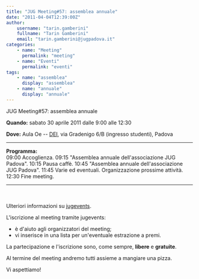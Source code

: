 ```yaml
---
title: "JUG Meeting#57: assemblea annuale"
date: "2011-04-04T12:39:00Z"
author:
    username: "tarin.gamberini"
    fullname: "Tarin Gamberini"
    email: "tarin.gamberini@jugpadova.it"
categories:
    - name: "Meeting"
      permalink: "meeting"
    - name: "Eventi"
      permalink: "eventi"
tags:
    - name: "assemblea"
      display: "assemblea"
    - name: "annuale"
      display: "annuale"
---
```


JUG Meeting\#57: assemblea annuale

**Quando:** sabato 30 aprile 2011 dalle 9:00 alle 12:30

**Dove:** Aula Oe --
<a href="http://www.dei.unipd.it/wdyn/?IDsezione=1">DEI</a>, via
Gradenigo 6/B (ingresso studenti), Padova

  ---------------- -------------------------------------------------------
  **Programma:**   
  09:00            Accoglienza.
  09:15            "Assemblea annuale dell'associazione JUG Padova".
  10:15            Pausa caffè.
  10:45            "Assemblea annuale dell'associazione JUG Padova".
  11:45            Varie ed eventuali. Organizzazione prossime attività.
  12:30            Fine meeting.
  ---------------- -------------------------------------------------------

<br/>\
Ulteriori informazioni su
<a href="http://jugevents.org/jugevents/event/36501">jugevents</a>.

L'iscrizione al meeting tramite jugevents:

-   è d'aiuto agli organizzatori del meeting;
-   vi inserisce in una lista per un'eventuale estrazione a premi.

La partecipazione e l'iscrizione sono, come sempre,
<strong>libere</strong> e <strong>gratuite</strong>.

Al termine del meeting andremo tutti assieme a mangiare una pizza.

Vi aspettiamo!
